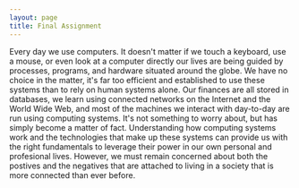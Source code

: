 ```yaml
---
layout: page
title: Final Assignment
---
```


Every day we use computers. It doesn't matter if we touch a keyboard, use a mouse, or even look at a computer directly our lives are being guided by processes, programs, and hardware situated around the globe. We have no choice in the matter, it's far too efficient and established to use these systems than to rely on human systems alone. Our finances are all stored in databases, we learn using connected networks on the Internet and the World Wide Web, and most of the machines we interact with day-to-day are run using computing systems. It's not something to worry about, but has simply become a matter of fact. Understanding how computing systems work and the technologies that make up these systems can provide us with the right fundamentals to leverage their power in our own personal and profesional lives. However, we must remain concerned about both the postives and the negatives that are attached to living in a society that is more connected than ever before.

